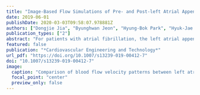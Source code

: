 ```yaml
---
title: "Image-Based Flow Simulations of Pre- and Post-left Atrial Appendage Closure in the Left Atrium"
date: 2019-06-01
publishDate: 2020-03-03T09:58:07.978881Z
authors: ["Dongjie Jia", "Byunghwan Jeon", "Hyung-Bok Park", "Hyuk-Jae Chang", "Lucy T. Zhang"]
publication_types: ["2"]
abstract: "For patients with atrial fibrillation, the left atrial appendage (LAA) is often the site of thrombus formation due to low atrial ejection fraction that triggers strokes and other thromboembolic events. Recently introduced percutaneous LAA occlusion procedure is known to reduce LAA-induced strokes. Despite having the procedure, there are still 11% of the patients who continue to suffer from future strokes or transient ischemic attacks, not accounting for the procedural related complications. The high failure rate is largely due to the variabilities in LAA’s shape, size, and contractility which may result in ineffectiveness of this procedure. To correctly identify the candidates and evaluate the effectiveness of the procedure, we rely on patient-specific CT scans which provides the exact LA and LAA geometries and predictive hemodynamic analysis to assist in evaluating quantitative flow parameters pre- and post-LAA occlusion procedures. Hemodynamic parameters are critical to predict adverse hemodynamic flow patterns in LAA as well as the effectiveness of LAA closure in individual patient. The aim of this paper is to establish an image-based patient-specific computational fluid dynamic (CFD) simulation framework specific to the prediction of treatment outcomes of LAA closure with atrial fibrillation. This framework utilizes automated LA/LAA image segmentation which yields significant reduction in image processing. One set of patient data with successful procedure outcome is used to illustrate the potential of the proposed framework."
featured: false
publication: "*Cardiovascular Engineering and Technology*"
url_pdf: "https://doi.org/10.1007/s13239-019-00412-7"
doi: "10.1007/s13239-019-00412-7"
image:
  caption: "Comparison of blood flow velocity patterns between left atrium with LAA (top) and without LAA (bottom)."
  focal_point: "center"
  preview_only: false
---
```


